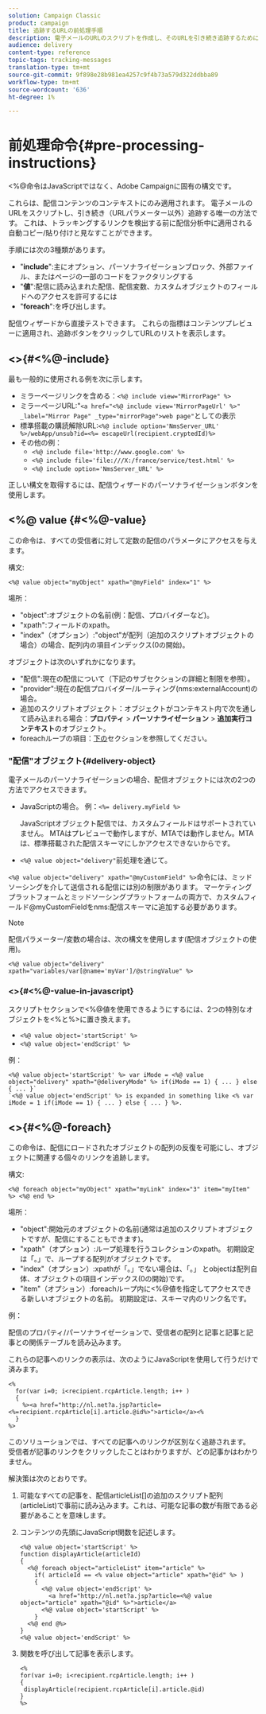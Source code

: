 ```yaml
---
solution: Campaign Classic
product: campaign
title: 追跡するURLの前処理手順
description: 電子メールのURLのスクリプトを作成し、そのURLを引き続き追跡するために使用する事前処理の手順について詳しく説明します。
audience: delivery
content-type: reference
topic-tags: tracking-messages
translation-type: tm+mt
source-git-commit: 9f898e28b981ea4257c9f4b73a579d322ddbba89
workflow-type: tm+mt
source-wordcount: '636'
ht-degree: 1%

---
```



# 前処理命令{#pre-processing-instructions}

&lt;%@命令はJavaScriptではなく、Adobe Campaignに固有の構文です。

これらは、配信コンテンツのコンテキストにのみ適用されます。 電子メールのURLをスクリプトし、引き続き（URLパラメーター以外）追跡する唯一の方法です。 これは、トラッキングするリンクを検出する前に配信分析中に適用される自動コピー/貼り付けと見なすことができます。

手順には次の3種類があります。

* &quot;**include**&quot;:主にオプション、パーソナライゼーションブロック、外部ファイル、またはページの一部のコードをファクタリングする
* &quot;**値**&quot;:配信に読み込まれた配信、配信変数、カスタムオブジェクトのフィールドへのアクセスを許可するには
* &quot;**foreach**&quot;:を呼び出します。

配信ウィザードから直接テストできます。 これらの指標はコンテンツプレビューに適用され、追跡ボタンをクリックしてURLのリストを表示します。

## &lt;>{#<%@-include}

最も一般的に使用される例を次に示します。

* ミラーページリンクを含める：`<%@ include view="MirrorPage" %>`
* ミラーページURL:&quot;`<a href="<%@ include view='MirrorPageUrl' %>" _label="Mirror Page" _type="mirrorPage">web page"`としての表示
* 標準搭載の購読解除URL:`<%@ include option='NmsServer_URL' %>/webApp/unsub?id=<%= escapeUrl(recipient.cryptedId)%>`
* その他の例：
   * `<%@ include file='http://www.google.com' %>`
   * `<%@ include file='file:///X:/france/service/test.html' %>`
   * `<%@ include option='NmsServer_URL' %>`

正しい構文を取得するには、配信ウィザードのパーソナライゼーションボタンを使用します。

## &lt;%@ value {#<%@-value}

この命令は、すべての受信者に対して定数の配信のパラメータにアクセスを与えます。

構文:

`<%@ value object="myObject" xpath="@myField" index="1" %>`

場所：

* &quot;object&quot;:オブジェクトの名前(例：配信、プロバイダーなど)。
* &quot;xpath&quot;:フィールドのxpath。
* &quot;index&quot;（オプション）:&quot;object&quot;が配列（追加のスクリプトオブジェクトの場合）の場合、配列内の項目インデックス(0の開始)。

オブジェクトは次のいずれかになります。

* &quot;配信&quot;:現在の配信について（下記のサブセクションの詳細と制限を参照）。
* &quot;provider&quot;:現在の配信プロバイダー/ルーティング(nms:externalAccount)の場合。
* 追加のスクリプトオブジェクト：オブジェクトがコンテキスト内で次を通して読み込まれる場合：**プロパティ** > **パーソナライゼーション** > **追加実行コンテキスト**&#x200B;のオブジェクト。
* foreachループの項目：[下の](#<%@-foreach)セクションを参照してください。

### &quot;配信&quot;オブジェクト{#delivery-object}

電子メールのパーソナライゼーションの場合、配信オブジェクトには次の2つの方法でアクセスできます。

* JavaScriptの場合。 例：`<%= delivery.myField %>`

   JavaScriptオブジェクト配信では、カスタムフィールドはサポートされていません。 MTAはプレビューで動作しますが、MTAでは動作しません。MTAは、標準搭載された配信スキーマにしかアクセスできないからです。

* `<%@ value object="delivery"`前処理を通じて。

`<%@ value object="delivery" xpath="@myCustomField" %>`命令には、ミッドソーシングを介して送信される配信には別の制限があります。 マーケティングプラットフォームとミッドソーシングプラットフォームの両方で、カスタムフィールド@myCustomFieldをnms:配信スキーマに追加する必要があります。

>[!NOTE]
>
>配信パラメーター/変数の場合は、次の構文を使用します(配信オブジェクトの使用)。
>
>`<%@ value object="delivery" xpath="variables/var[@name='myVar']/@stringValue" %>`

### &lt;>{#<%@-value-in-javascript}

スクリプトセクションで&lt;%@値を使用できるようにするには、2つの特別なオブジェクトを&lt;%と%>に置き換えます。

* `<%@ value object='startScript' %>`
* `<%@ value object='endScript' %>`

例：

```
<%@ value object='startScript' %> var iMode = <%@ value object="delivery" xpath="@deliveryMode" %> if(iMode == 1) { ... } else { ... }`
`<%@ value object='endScript' %> is expanded in something like <% var iMode = 1 if(iMode == 1) { ... } else { ... } %>.
```

## &lt;>{#<%@-foreach}

この命令は、配信にロードされたオブジェクトの配列の反復を可能にし、オブジェクトに関連する個々のリンクを追跡します。

構文:

`<%@ foreach object="myObject" xpath="myLink" index="3" item="myItem" %> <%@ end %>`

場所：

* &quot;object&quot;:開始元のオブジェクトの名前(通常は追加のスクリプトオブジェクトですが、配信にすることもできます)。
* &quot;xpath&quot;（オプション）:ループ処理を行うコレクションのxpath。 初期設定は「。」で、ループする配列がオブジェクトです。
* &quot;index&quot;（オプション）:xpathが「。」でない場合は、「。」 とobjectは配列自体、オブジェクトの項目インデックス(0の開始)です。
* &quot;item&quot;（オプション）:foreachループ内に&lt;%@値を指定してアクセスできる新しいオブジェクトの名前。 初期設定は、スキーマ内のリンク名です。

例：

配信のプロパティ/パーソナライゼーションで、受信者の配列と記事と記事と記事との関係テーブルを読み込みます。

これらの記事へのリンクの表示は、次のようにJavaScriptを使用して行うだけで済みます。

```
<%
  for(var i=0; i<recipient.rcpArticle.length; i++ )
  {
    %><a href="http://nl.net?a.jsp?article=<%=recipient.rcpArticle[i].article.@id%>">article</a><%
  }
%>
```

このソリューションでは、すべての記事へのリンクが区別なく追跡されます。 受信者が記事のリンクをクリックしたことはわかりますが、どの記事かはわかりません。

解決策は次のとおりです。

1. 可能なすべての記事を、配信articleList[]の追加のスクリプト配列(articleList)で事前に読み込みます。これは、可能な記事の数が有限である必要があることを意味します。
1. コンテンツの先頭にJavaScript関数を記述します。

   ```
   <%@ value object='startScript' %>
   function displayArticle(articleId)
   {
     <%@ foreach object="articleList" item="article" %>
       if( articleId == <% value object="article" xpath="@id" %> ) 
       {
         <%@ value object='endScript' %>
           <a href="http://nl.net?a.jsp?article=<%@ value object="article" xpath="@id" %>">article</a>
         <%@ value object='startScript' %>
       } 
     <%@ end @%>
   }
   <%@ value object='endScript' %>
   ```
1. 関数を呼び出して記事を表示します。

   ```
   <%
   for(var i=0; i<recipient.rcpArticle.length; i++ )
   {
    displayArticle(recipient.rcpArticle[i].article.@id)
   }
   %>
   ```

